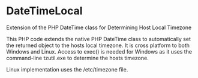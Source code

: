 # DateTimeLocal
Extension of the PHP DateTime class for Determining Host Local Timezone

This PHP code extends the native PHP DateTime class to automatically set the returned object to the hosts local timezone. It is cross platform to both Windows and Linux. Access to exec() is needed for Windows as it uses the command-line tzutil.exe to determine the hosts timezone. 

Linux implementation uses the /etc/timezone file. 

